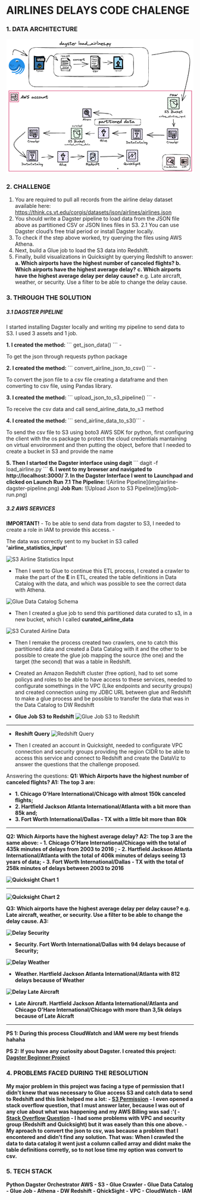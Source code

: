 # AIRLINES DELAYS CODE CHALENGE


### 1. DATA ARCHITECTURE

![Project Architecture](img/project-architecture.png)

### 2. CHALLENGE
1. You are required to pull all records from the airline delay dataset available here:
https://think.cs.vt.edu/corgis/datasets/json/airlines/airlines.json
2. You should write a Dagster pipeline to load data from the JSON file above as partitioned CSV or JSON lines files in S3. 
   2.1 You can use Dagster cloud’s free trial period or install Dagster locally.
3. To check if the step above worked, try querying the files using AWS Athena.
4. Next, build a Glue job to load the S3 data into Redshift.
5. Finally, build visualizations in Quicksight by querying Redshift to answer:
<b> a. Which airports have the highest number of canceled flights? </b>
<b> b. Which airports have the highest average delay?</b>
<b> c. Which airports have the highest average delay per delay cause?</b> e.g. Late
aircraft, weather, or security. Use a filter to be able to change the delay cause.


### 3. THROUGH THE SOLUTION 

##### 3.1 DAGSTER PIPELINE
<p> I started installing Dagster locally and writing my pipeline to send data to S3. I used 3 assets and 1 job.</p>
<b>1. I created the method: </b> 
``` get_json_data() ``` 
 - <p>To get the json through requests python package</p>
<b>2. I created the method: </b> 
``` convert_airline_json_to_csv() ``` 
 - <p>To convert the json file to a csv file creating a dataframe and then converting to csv file, using Pandas library.</p>
<b>3. I created the method: </b> 
``` upload_json_to_s3_pipeline() ``` 
 - <p>To receive the csv data and call send_airline_data_to_s3 method</p>
<b>4. I created the method: </b> 
``` send_airline_data_to_s3()``` 
 - <p>To send the csv file to S3 using boto3 AWS SDK for python, first configuring the client with the os package to protect the cloud credentials mantaining on virtual envoironment and then putting the object, before that I needed to create a bucket in S3 and provide the name</p>
<b>5. Then I started the Dagster interface using dagit </b>
``` dagit -f load_airline.py ``` 
<b>6. I went to my browser and navigated to http://localhost:3000/</b>
<b>7. In the Dagster Interface I went to Launchpad and clicked on Launch Run</b>
    <b> 7.1 The Pipeline: </b>
    ![Airline Pipeline](img/airline-dagster-pipeline.png)
    <b>Job Run:</b>
    ![Upload Json to S3 Pipeline](img/job-run.png)

##### 3.2 AWS SERVICES
<p><b>IMPORTANT!</b> - To be able to send data from dagster to S3, I needed to create a role in IAM to provide this access. 
- <p>The data was correctly sent to my bucket in S3 called <b>'airline_statistics_input'</b></p>

![S3 Airline Statistics Input](img/S3-airlines-statistics-input.png)
- <p>Then I went to Glue to continue this ETL process, I created a crawler to make the part of the <b>E</b> in ETL, created the table definitions in Data Catalog with the data, and which was possible to see the correct data with Athena.</p>

![Glue Data Catalog Schema](img/Glue-DataCatalog.png)
- <p>Then I created a glue job to send this partitioned data curated to s3, in a new bucket, which I called <b>curated_airline_data</b>

![S3 Curated Airline Data](img/S3-curated_airline_data.png)
- <p>Then I remake the process created two crawlers, one to catch this partitioned data and created a Data Catalog with it and the other to be possible to create the glue job mapping the source (the one) and the target (the second) that was a table in Redshift.

- <p> Created an Amazon Redshift cluster (free option), had to set some policys and roles to be able to have access to these services, needed to configurate somethings in the VPC (Like endpoints and security groups) and created connection using my JDBC URL between glue and Redshift to make a glue process and be possible to transfer the data that was in the Data Catalog to DW Redshift</p>
- <b>Glue Job S3 to Redshift</b>
![Glue Job S3 to Redshift](img/Glue-job-S3-to-redshift.png)
<hr>

- <b>Reshift Query</b>
![Redshift Query](img/redshift-query.png)

- <p> Then I created an account in Quicksight, needed to configurate VPC connection and security groups providing the region CIDR to be able to access this service and connect to Redshift and create the DataViz to answer the questions that the challenge proposed.</p>
Answering the questions:
<b> Q1: Which Airports have the highest number of canceled flights? </b>
<b> A1: The top 3 are: 
  - <b> 1. Chicago O'Hare International/Chicago with almost 150k canceled flights;
  - <b> 2. Hartfield Jackson Atlanta International/Atlanta with a bit more than 85k and; </b>
  - <b> 3. Fort Worth International/Dallas - TX with a little bit more than 80k </b>
<hr>
<b> Q2: Which Airports have the highest average delay? </b>
<b> A2: The top 3 are the same above: 
  - <b> 1. Chicago O'Hare International/Chicago with the total of 435k minutes of delays from 2003 to 2016 ;
  - <b> 2. Hartfield Jackson Atlanta International/Atlanta with the total of 406k minutes of delays seeing 13 years of data; </b>
  - <b> 3. Fort Worth International/Dallas - TX with the total of 258k minutes of delays between 2003 to 2016</b>
  
![Quicksight Chart 1](img/Quicksight1.png)

<hr>

![Quicksight Chart 2](img/Quicksight2.png)

<b> Q3: Which airports have the highest average delay per delay cause? e.g. Late
aircraft, weather, or security. Use a filter to be able to change the delay cause. </b>
<b> A3:  

 ![Delay Security](img/delay-security.png)
  - <b> Security. Fort Worth International/Dallas with 94 delays because of Security;
 
 ![Delay Weather](img/delay-weather.png)
  - <b> Weather. Hartfield Jackson Atlanta International/Atlanta with 812 delays because of Weather </b>

 ![Delay Late Aircraft](img/delay-late-aircraft.png)
  - <b>Late Aircraft. Hartfield Jackson Atlanta International/Atlanta and Chicago O'Hare International/Chicago with more than 3,5k delays because of Late Aicraft</b>
 
<hr>

<p>PS 1: During this process CloudWatch and IAM were my best friends hahaha</p>

<b>PS 2: If you have any curiosity about Dagster. I created this project: [Dagster Beginner Project](https://github.com/jess197/learning-dagster)</b>


### 4. PROBLEMS FACED DURING THE RESOLUTION 
My major problem in this project was facing a type of permission that I didn't knew that was necessary to Glue access S3 and catch data to send to Redshift and this link helped me a lot: 
    - [S3 Permission](https://help.mypurecloud.com/articles/create-iam-resources-for-aws-s3-bucket/)
    - I even opened a stack overflow question, that I must answer later, because I was out of any clue about what was happening and my AWS Billing was sad :'(
    - [Stack Overflow Question](https://stackoverflow.com/questions/75462854/aws-glue-job-from-s3-bucket-to-redshift-throws-no-such-bucket)
    - I had some problems with VPC and security group (Redshift and Quicksight) but it was easely than this one above. 
    - My aproach to convert the json to csv, was because a problem that I encontered and didn't find any solution. That was: When I crawled the data to data catalog it went just a column called array and didnt make the table definitions corretly, so to not lose time my option was convert to csv. 


### 5. TECH STACK 
Python
Dagster Orchestrator 
AWS 
    - S3
    - Glue Crawler
    - Glue Data Catalog
    - Glue Job
    - Athena
    - DW Redshift
    - QhickSight 
    - VPC
    - CloudWatch
    - IAM








